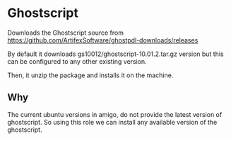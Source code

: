 # Ghostscript

Downloads the Ghostscript source from https://github.com/ArtifexSoftware/ghostpdl-downloads/releases

By default it downloads gs10012/ghostscript-10.01.2.tar.gz version but this can be configured to any other existing version.

Then, it unzip the package and installs it on the machine.

## Why
The current ubuntu versions in amigo, do not provide the latest version of ghostscript. So using this role we can install any available version of the ghostscript.